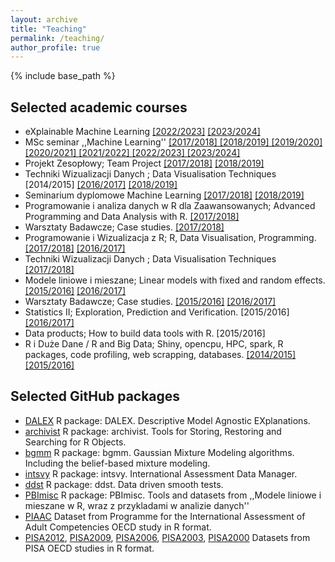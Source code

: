 ```yaml
---
layout: archive
title: "Teaching"
permalink: /teaching/
author_profile: true
---
```


{% include base_path %}

## Selected academic courses

* eXplainable Machine Learning <a href="https://github.com/mim-uw/eXplainableMachineLearning-2023">[2022/2023]</a> <a href="https://github.com/mim-uw/eXplainableMachineLearning-2024">[2023/2024]</a>
* MSc seminar ,,Machine Learning'' <a href="https://github.com/mim-uw/MachineLearningSeminar">[2017/2018] [2018/2019] [2019/2020] [2020/2021] [2021/2022] [2022/2023] [2023/2024]</a>
* Projekt Zesopłowy; Team Project <a href="https://github.com/pbiecek/SystemAnalizyDanych">[2017/2018]</a> <a href="https://github.com/pbiecek/ProjektZespolowy2018">[2018/2019]</a>
* Techniki Wizualizacji Danych ;  Data Visualisation Techniques   [2014/2015] <a href="https://github.com/pbiecek/TechnikiWizualizacjiDanych/tree/master/MINI_2016">[2016/2017]</a> <a href="https://github.com/pbiecek/TechnikiWizualizacjiDanych2018/blob/master/README.md">[2018/2019]</a>
* Seminarium dyplomowe Machine Learning <a href="https://github.com/pbiecek/MachineLearningSeminar">[2017/2018]</a> <a href="https://github.com/pbiecek/MachineLearningSeminar">[2018/2019]</a>
* Programowanie i analiza danych w R dla Zaawansowanych;  Advanced Programming and Data Analysis with R. <a href="https://github.com/pbiecek/AdvancedR2018">[2017/2018]</a>
* Warsztaty Badawcze; Case studies. <a href="github.com/pbiecek/WarsztatyBadawcze2017/blob/master/README.md">[2017/2018]</a>
* Programowanie i Wizualizacja z R; R, Data Visualisation, Programming. <a href="https://github.com/pbiecek/ProgramowanieWizualizacja2017">[2017/2018]</a>  <a href="https://github.com/pbiecek/ProgramowanieWizualizacja/tree/master/MIMUW_2017">[2016/2017]</a>
* Techniki Wizualizacji Danych ;  Data Visualisation Techniques  <a href="https://github.com/pbiecek/TechnikiWizualizacjiDanych2017/blob/master/README.md">[2017/2018]</a>
* Modele liniowe i mieszane; Linear models with fixed and random effects. <a href="https://github.com/pbiecek/LinearModels/tree/master/MIMUW_2015">[2015/2016]</a> <a href="https://github.com/pbiecek/WarsztatyBadawcze/blob/master/MiNI_2017/README.md">[2016/2017]</a>
* Warsztaty Badawcze; Case studies. <a href="https://github.com/pbiecek/WarsztatyBadawcze/tree/master/MiNI_2016">[2015/2016]</a> <a href="https://github.com/pbiecek/WarsztatyBadawcze/blob/master/MiNI_2017/README.md">[2016/2017]</a>
* Statistics II; Exploration, Prediction and Verification. [2015/2016] <a href="https://github.com/pbiecek/StatystykaII/tree/master/MIMUW_2017">[2016/2017]</a>
* Data products; How to build data tools with R. [2015/2016]
* R i Duże Dane / R and Big Data; Shiny, opencpu, HPC, spark, R packages, code profiling, web scrapping, databases. <a href="https://github.com/pbiecek/RandBigData">[2014/2015] [2015/2016]</a>



## Selected GitHub packages

- [DALEX](https://github.com/pbiecek/DALEX) R package: DALEX. Descriptive Model Agnostic EXplanations.
- [archivist](https://github.com/pbiecek/archivist) R package: archivist. Tools for Storing, Restoring and Searching for R Objects.
- [bgmm](https://github.com/pbiecek/bgmm) R package: bgmm. Gaussian Mixture Modeling algorithms. Including the belief-based mixture modeling.
- [intsvy](https://github.com/pbiecek/intsvy) R package: intsvy. International Assessment Data Manager.
- [ddst](https://github.com/pbiecek/ddst) R package: ddst. Data driven smooth tests.
- [PBImisc](https://github.com/pbiecek/PBImisc) R package: PBImisc. Tools and datasets from ,,Modele liniowe i mieszane w R, wraz z przykladami w analizie danych''
- [PIAAC](https://github.com/pbiecek/PIAAC) Dataset from Programme for the International Assessment of Adult Competencies OECD study in R format.
- [PISA2012](https://github.com/pbiecek/PISA2012lite), [PISA2009](https://github.com/pbiecek/PISA2009lite),  [PISA2006](https://github.com/pbiecek/PISA2006lite),  [PISA2003](https://github.com/pbiecek/PISA2003lite),  [PISA2000](https://github.com/pbiecek/PISA2000lite) Datasets from PISA OECD studies in R format.
      	

